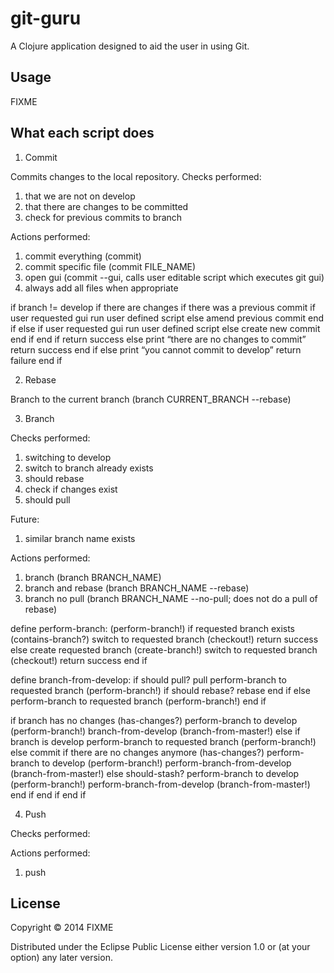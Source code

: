 # git-guru

A Clojure application designed to aid the user in using Git.

## Usage

FIXME

## What each script does

1. Commit

Commits changes to the local repository. Checks performed:

1. that we are not on develop
2. that there are changes to be committed
3. check for previous commits to branch

Actions performed:

1. commit everything (commit)
2. commit specific file (commit FILE_NAME)
3. open gui (commit --gui, calls user editable script which executes git gui)
4. always add all files when appropriate

if branch != develop
	if there are changes
		if there was a previous commit
			if user requested gui
				run user defined script
			else
				amend previous commit
			end if
		else
			if user requested gui
				run user defined script
			else
				create new commit
			end if
		end if
		return success
	else
		print “there are no changes to commit”
		return success
	end if
else
	print “you cannot commit to develop”
	return failure
end if

2. Rebase

Branch to the current branch
(branch CURRENT_BRANCH --rebase)

3. Branch

Checks performed:

1. switching to develop
2. switch to branch already exists
3. should rebase
4. check if changes exist
5. should pull

Future:

1. similar branch name exists

Actions performed:

1. branch (branch BRANCH_NAME)
2. branch and rebase (branch BRANCH_NAME --rebase)
3. branch no pull (branch BRANCH_NAME --no-pull; does not do a pull of rebase)

define perform-branch: (perform-branch!)
	if requested branch exists (contains-branch?)
		switch to requested branch (checkout!)
		return success
	else
		create requested branch (create-branch!)
		switch to requested branch (checkout!)
		return success
	end if

define branch-from-develop:
	if should pull?
		pull
		perform-branch to requested branch (perform-branch!)
		if should rebase?
			rebase
		end if
	else
		perform-branch to requested branch (perform-branch!)
	end if

if branch has no changes (has-changes?)
	perform-branch to develop (perform-branch!)
	branch-from-develop (branch-from-master!)
else
	if branch is develop
		perform-branch to requested branch (perform-branch!)
  else
	  commit
		if there are no changes anymore (has-changes?)
			perform-branch to develop (perform-branch!)
			perform-branch-from-develop (branch-from-master!)
		else
			should-stash?
			perform-branch to develop (perform-branch!)
			perform-branch-from-develop (branch-from-master!)
		end if
	end if
end if

4. Push

Checks performed:



Actions performed:

1. push

## License

Copyright © 2014 FIXME

Distributed under the Eclipse Public License either version 1.0 or (at
your option) any later version.

